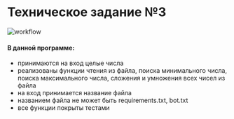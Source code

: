 # Техническое задание №3
![workflow](https://github.com/liliyams/tz3/actions/workflows/auto_tests.yml/badge.svg)
#### В данной программе: 
- принимаются на вход целые числа
- реализованы функции чтения из файла, поиска минимального числа, поиска максимального числа, сложения и умножения всех чисел из файла
- на вход принимается название файла
- названием файла не может быть requirements.txt, bot.txt  
- все функции покрыты тестами